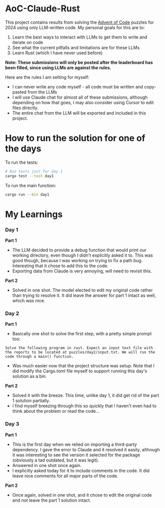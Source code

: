 # AoC-Claude-Rust

This project contains results from solving the [Advent of Code](https://adventofcode.com/2024)
puzzles for 2024 using only LLM-written code. My personal goals for this are to:

1. Learn the best ways to interact with LLMs to get them to write and iterate on code
2. See what the current pitfalls and limitations are for these LLMs
3. Learn Rust (which I have never used before)


**Note: These submissions will only be posted after the leaderboard has been filled, since
  using LLMs are against the rules.**

Here are the rules I am setting for myself:

* I can never write any code myself - all code must be written and copy-pasted from the LLMs
* I will use Claude chat for almost all of these submissions, although depending on how that
  goes, I may also consider using Cursor to edit files directly.
* The entire chat from the LLM will be exported and included in this project.

# How to run the solution for one of the days

To run the tests:

```bash
# Run tests just for day 1
cargo test --test day1
```

To run the main function:

```bash
cargo run --bin day1
```

# My Learnings

### Day 1

**Part 1**

* The LLM decided to provide a debug function that would print our working directory, even though
  I didn't explicitly asked it to. This was good though, because I was working on trying to
  fix a path bug. Interesting that it chose to add this to the code.
* Exporting data from Claude is very annoying, will need to revisit this.

**Part 2**

* Solved in one shot. The model elected to edit my original code rather than trying to resolve it. It did leave
  the answer for part 1 intact as well, which was nice.

### Day 2

**Part 1**

* Basically one shot to solve the first step, with a pretty simple prompt too:

```text
Solve the following program in rust. Expect an input text file with the reports to be located at puzzles/day2/input.txt. We will run the code through a main() function.
```

* Was much easier now that the project structure was setup. Note that I did modify the Cargo.toml file myself to support
  running this day's solution as a bin.

**Part 2**

* Solved it with the breeze. This time, unlike day 1, it did get rid of the part 1 solution partially.
* I find myself breezing through this so quickly that I haven't even had to think about the problem or read the code...

### Day 3

**Part 1**

* This is the first day when we relied on importing a third-party dependency. I gave the error to Claude and it
  resolved it easily, although it was interesting to see the version it selected for the package (obviously a tad
  outdated, but it was legit). 
* Answered in one shot once again.
* I explicitly asked today for it to include comments in the code. It did leave nice comments for all major parts of
  the code.

**Part 2**

* Once again, solved in one shot, and it chose to edit the original code and not leave the part 1 solution intact.
